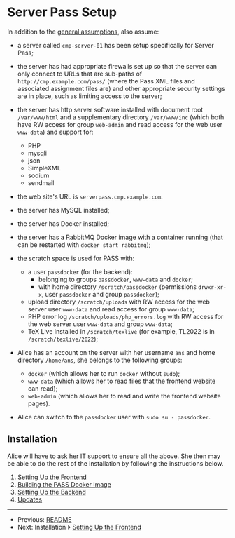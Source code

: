 # Server Pass Setup

In addition to the [general assumptions](../README.md), also assume:

  - a server called `cmp-server-01` has been setup specifically for
    Server Pass;

  - the server has had appropriate firewalls set up so that the
    server can only connect to URLs that are sub-paths of
    `http://cmp.example.com/pass/` (where the Pass XML files and
    associated assignment files are) and other appropriate security
    settings are in place, such as limiting access to the server;

  - the server has http server software installed with 
    document root `/var/www/html` and a supplementary directory
    `/var/www/inc` (which both have RW access for group `web-admin` and
    read access for the web user `www-data`) and support for:
    + PHP
    + mysqli
    + json
    + SimpleXML
    + sodium
    + sendmail

  - the web site's URL is `serverpass.cmp.example.com`.

  - the server has MySQL installed;

  - the server has Docker installed;

  - the server has a RabbitMQ Docker image with a container running (that can be
    restarted with `docker start rabbitmq`);

  - the scratch space is used for PASS with:
    + a user `passdocker` (for the backend):
      - belonging to groups `passdocker`, `www-data` and `docker`;
      - with home directory `/scratch/passdocker`
        (permissions `drwxr-xr-x`, user `passdocker` and group `passdocker`);
    + upload directory `/scratch/uploads` with RW access for
      the web server user `www-data` and read access for
      group `www-data`;
    + PHP error log `/scratch/uploads/php_errors.log` with RW access for the
      web server user `www-data` and group `www-data`;
    + TeX Live installed in `/scratch/texlive` (for
      example, TL2022 is in `/scratch/texlive/2022`);

  - Alice has an account on the server with her username `ans` and
    home directory `/home/ans`, she belongs to the following groups:
    + `docker` (which allows her to run `docker` without `sudo`);
    + `www-data` (which allows her to read files that the frontend website
      can read);
    + `web-admin` (which allows her to read and write the frontend website
      pages).

  - Alice can switch to the `passdocker` user with `sudo su - passdocker`.

## Installation

Alice will have to ask her IT support to ensure all the above. She then
may be able to do the rest of the installation by following the
instructions below.

 1. [Setting Up the Frontend](setupfrontend.md)
 2. [Building the PASS Docker Image](buildingimage.md)
 3. [Setting Up the Backend](setupbackend.md)
 4. [Updates](updates.md)


---

 - Previous: [README](README.md)
 - Next: Installation ⏵ [Setting Up the Frontend](setupfrontend.md)
